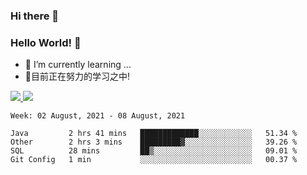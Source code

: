 ### Hi there 👋
### Hello World! 🙌

- 🌱 I’m currently learning ...
- 📖目前正在努力的学习之中!

<a href="https://github.com/anuraghazra/github-readme-stats">
  <img src="https://github-readme-stats.vercel.app/api?username=keyboardWithDream&show_icons=true&repo=github-readme-stats" />
</a>
<a href="https://github.com/anuraghazra/convoychat">
  <img src="https://github-readme-stats.vercel.app/api/top-langs/?username=keyboardWithDream&layout=compact&repo=convoychat" />
</a>



<!--START_SECTION:waka-->
```text
Week: 02 August, 2021 - 08 August, 2021

Java         2 hrs 41 mins   █████████████░░░░░░░░░░░░   51.34 % 
Other        2 hrs 3 mins    █████████▓░░░░░░░░░░░░░░░   39.26 % 
SQL          28 mins         ██▒░░░░░░░░░░░░░░░░░░░░░░   09.01 % 
Git Config   1 min           ░░░░░░░░░░░░░░░░░░░░░░░░░   00.37 % 
```
<!--END_SECTION:waka-->
